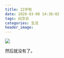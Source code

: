 ```yaml
---
title: 22岁啦
date: 2020-03-08 14:36:02
tags: 纪念日
categories: 生活
header_image:
---
```


![](https://images-asahih-com.s3.ap-northeast-1.amazonaws.com/blog/2020/04/04/IMG_1626.png)

<!--more-->

然后就没有了。